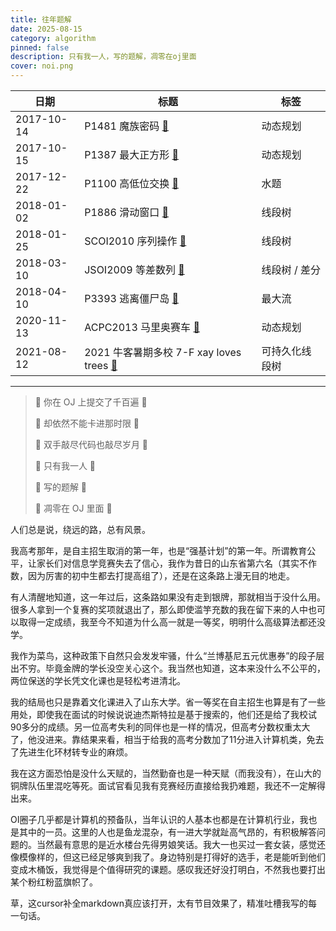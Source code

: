 ```yaml
---
title: 往年题解
date: 2025-08-15
category: algorithm
pinned: false
description: 只有我一人，写的题解，凋零在oj里面
cover: noi.png
---
```



<table class="arch-table">
  <thead>
    <tr>
      <th>日期</th>
      <th>标题</th>
      <th>标签</th>
    </tr>
  </thead>
  <tbody>
    <tr>
      <td>2017-10-14</td>
      <td>P1481 魔族密码 <a href="https://www.luogu.com.cn/article/efv6150k" target="_blank" rel="noopener">🔗</a></td>
      <td>动态规划</td>
    </tr>
    <tr>
      <td>2017-10-15</td>
      <td>P1387 最大正方形 <a href="https://www.luogu.com.cn/article/xkols31z" target="_blank" rel="noopener">🔗</a></td>
      <td>动态规划</td>
    </tr>
    <tr>
      <td>2017-12-22</td>
      <td>P1100 高低位交换 <a href="https://www.luogu.com.cn/article/snkc5ukr" target="_blank" rel="noopener">🔗</a></td>
      <td>水题</td>
    </tr>
    <tr>
      <td>2018-01-02</td>
      <td>P1886 滑动窗口 <a href="https://www.luogu.com.cn/article/rf6kuc6m" target="_blank" rel="noopener">🔗</a></td>
      <td>线段树</td>
    </tr>
    <tr>
      <td>2018-01-25</td>
      <td>SCOI2010 序列操作 <a href="https://www.luogu.com.cn/article/6dvbpg72" target="_blank" rel="noopener">🔗</a></td>
      <td>线段树</td>
    </tr>
    <tr>
      <td>2018-03-10</td>
      <td>JSOI2009 等差数列 <a href="https://blog.csdn.net/Baling_haku/article/details/79512263" target="_blank" rel="noopener">🔗</a></td>
      <td>线段树 / 差分</td>
    </tr>
    <tr>
      <td>2018-04-10</td>
      <td>P3393 逃离僵尸岛 <a href="https://www.luogu.com.cn/article/mxvo1wer" target="_blank" rel="noopener">🔗</a></td>
      <td>最大流</td>
    </tr>
    <tr>
      <td>2020-11-13</td>
      <td>ACPC2013 马里奥赛车 <a href="https://blog.csdn.net/Baling_haku/article/details/109684215" target="_blank" rel="noopener">🔗</a></td>
      <td>动态规划</td>
    </tr>
    <tr>
      <td>2021-08-12</td>
      <td>2021 牛客暑期多校 7-F xay loves trees <a href="https://blog.csdn.net/Baling_haku/article/details/119645035" target="_blank" rel="noopener">🔗</a></td>
      <td>可持久化线段树</td>
    </tr>
  </tbody>
</table>

---

> 🎵 你在 OJ 上提交了千百遍 🎵
>
> 🎵 却依然不能卡进那时限 🎵
>
> 🎵 双手敲尽代码也敲尽岁月 🎵
>
> 🎵 只有我一人 🎵
>
> 🎵 写的题解 🎵
>
> 🎵 凋零在 OJ 里面 🎵

人们总是说，绕远的路，总有风景。

我高考那年，是自主招生取消的第一年，也是“强基计划”的第一年。所谓教育公平，让家长们对信息学竞赛失去了信心，我作为昔日的山东省第六名（其实不作数，因为厉害的初中生都去打提高组了），还是在这条路上漫无目的地走。

有人清醒地知道，这一年过后，这条路如果没有走到银牌，那就相当于没什么用。很多人拿到一个复赛的奖项就退出了，那么即使滥竽充数的我在留下来的人中也可以取得一定成绩，我至今不知道为什么高一就是一等奖，明明什么高级算法都还没学。

我作为菜鸟，这种政策下自然只会发发牢骚，什么“兰博基尼五元优惠券”的段子层出不穷。毕竟金牌的学长没空关心这个。我当然也知道，这本来没什么不公平的，两位保送的学长凭文化课也是轻松考进清北。

我的结局也只是靠着文化课进入了山东大学。省一等奖在自主招生也算是有了一些用处，即使我在面试的时候说说迪杰斯特拉是基于搜索的，他们还是给了我校试90多分的成绩。另一位高考失利的同伴也是一样的情况，但高考分数权重太大了，他没进来。靠结果来看，相当于给我的高考分数加了11分进入计算机类，免去了先进生化环材转专业的麻烦。

我在这方面恐怕是没什么天赋的，当然勤奋也是一种天赋（而我没有），在山大的铜牌队伍里混吃等死。面试官看见我有竞赛经历直接给我扔难题，我还不一定解得出来。

OI圈子几乎都是计算机的预备队，当年认识的人基本也都是在计算机行业，我也是其中的一员。这里的人也是鱼龙混杂，有一进大学就趾高气昂的，有积极解答问题的。当然最有意思的是近水楼台先得男娘笑话。我大一也买过一套女装，感觉还像模像样的，但这已经足够爽到我了。身边特别是打得好的选手，老是能听到他们变成木桶饭，我觉得是个值得研究的课题。感叹我还好没打明白，不然我也要打出某个粉红粉蓝旗帜了。

草，这cursor补全markdown真应该打开，太有节目效果了，精准吐槽我写的每一句话。